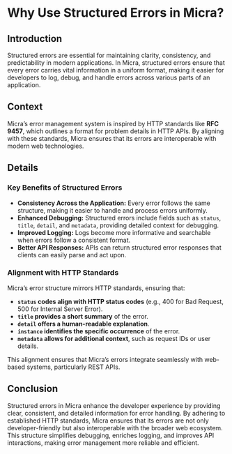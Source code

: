 # Why Use Structured Errors in Micra?

## Introduction

Structured errors are essential for maintaining clarity, consistency, and predictability in modern applications. In Micra, structured errors ensure that every error carries vital information in a uniform format, making it easier for developers to log, debug, and handle errors across various parts of an application.

## Context

Micra’s error management system is inspired by HTTP standards like **RFC 9457**, which outlines a format for problem details in HTTP APIs. By aligning with these standards, Micra ensures that its errors are interoperable with modern web technologies.

## Details

### **Key Benefits of Structured Errors**

- **Consistency Across the Application:** Every error follows the same structure, making it easier to handle and process errors uniformly.
- **Enhanced Debugging:** Structured errors include fields such as `status`, `title`, `detail`, and `metadata`, providing detailed context for debugging.
- **Improved Logging:** Logs become more informative and searchable when errors follow a consistent format.
- **Better API Responses:** APIs can return structured error responses that clients can easily parse and act upon.

### **Alignment with HTTP Standards**

Micra’s error structure mirrors HTTP standards, ensuring that:

- **`status` codes align with HTTP status codes** (e.g., 400 for Bad Request, 500 for Internal Server Error).
- **`title` provides a short summary** of the error.
- **`detail` offers a human-readable explanation**.
- **`instance` identifies the specific occurrence** of the error.
- **`metadata` allows for additional context**, such as request IDs or user details.

This alignment ensures that Micra’s errors integrate seamlessly with web-based systems, particularly REST APIs.

## Conclusion

Structured errors in Micra enhance the developer experience by providing clear, consistent, and detailed information for error handling. By adhering to established HTTP standards, Micra ensures that its errors are not only developer-friendly but also interoperable with the broader web ecosystem. This structure simplifies debugging, enriches logging, and improves API interactions, making error management more reliable and efficient.

